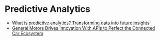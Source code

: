 # Predictive Analytics
- [What is predictive analytics? Transforming data into future insights](https://www.cio.com/article/3273114/predictive-analytics/what-is-predictive-analytics-transforming-data-into-future-insights.html)
- [General Motors Drives Innovation With APIs to Perfect the Connected Car Ecosystem](https://www.youtube.com/watch?v=TGWB1hbHLMw)
